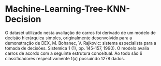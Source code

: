 # Machine-Learning-Tree-KNN-Decision

O dataset utilizado nesta avaliação de carros foi derivado de um modelo de decisão hierárquica simples, originalmente desenvolvido para a demonstração de DEX, M. Bohanec, V. Rajkovic: sistema especialista para a tomada de decisões. Sistemica 1 (1), pp. 145-157, 1990). O modelo avalia carros de acordo com a seguinte estrutura conceitual. Ao todo são 6 classificadores respectivamente f(x)  possuindo 1278 dados.
